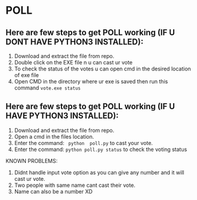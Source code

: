 # POLL

## Here are few steps to get POLL working (IF U DONT HAVE PYTHON3 INSTALLED):
1. Download and extract the file from repo. 
2. Double click on the EXE file n u can cast ur vote
3. To check the status of the votes u can open cmd in the desired location of exe file
4. Open CMD in the directory where ur exe is saved then run this command `` vote.exe status  ``
## Here are few steps to get POLL working (IF U HAVE PYTHON3 INSTALLED):
1. Download and extract the file from repo. 
2. Open a cmd in the files location.
3. Enter the command: `` python  poll.py`` to cast your vote.
4. Enter the command:  `` python poll.py status `` to check the voting status


KNOWN PROBLEMS:
1. Didnt handle input vote option as you can give any number and it will cast ur vote.
2. Two people with same name cant cast their vote.
3. Name can also be a number XD
